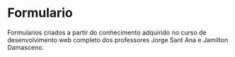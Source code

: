 # Formulario

Formularios criados a partir do conhecimento adquirido no curso de desenvolvimento web completo dos professores Jorge Sant Ana e Jamilton Damasceno.

